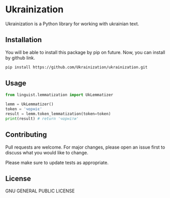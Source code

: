 # Ukrainization

Ukrainization is a Python library for working with ukrainian text.

## Installation

You will be able to install this package by pip on future. Now, you can install by github link.

```bash
pip install https://github.com/Ukrainization/ukrainization.git
```

## Usage

```python
from linguist.lemmatization import UkLemmatizer

lemm = UkLemmatizer()
token = 'чорніє'
result = lemm.token_lemmatization(token=token)
print(result) # return 'чорніти'
```

## Contributing
Pull requests are welcome. For major changes, please open an issue first to discuss what you would like to change.

Please make sure to update tests as appropriate.

## License

GNU GENERAL PUBLIC LICENSE